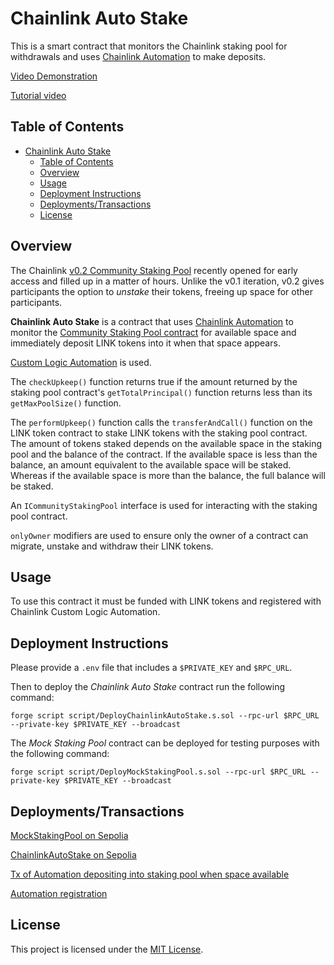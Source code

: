 # Chainlink Auto Stake

This is a smart contract that monitors the Chainlink staking pool for withdrawals and uses [Chainlink Automation](https://automation.chain.link/) to make deposits.

[Video Demonstration](https://www.youtube.com/watch?v=1wUCTC_FNNE)

[Tutorial video](https://www.youtube.com/watch?v=HLrTLMZpdoM)

## Table of Contents

- [Chainlink Auto Stake](#chainlink-auto-stake)
  - [Table of Contents](#table-of-contents)
  - [Overview](#overview)
  - [Usage](#usage)
  - [Deployment Instructions](#deployment-instructions)
  - [Deployments/Transactions](#deploymentstransactions)
  - [License](#license)

## Overview

The Chainlink [v0.2 Community Staking Pool](https://staking.chain.link/) recently opened for early access and filled up in a matter of hours. Unlike the v0.1 iteration, v0.2 gives participants the option to _unstake_ their tokens, freeing up space for other participants.

**Chainlink Auto Stake** is a contract that uses [Chainlink Automation](https://automation.chain.link/) to monitor the [Community Staking Pool contract](https://etherscan.io/address/0xbc10f2e862ed4502144c7d632a3459f49dfcdb5e#code) for available space and immediately deposit LINK tokens into it when that space appears.

[Custom Logic Automation](https://docs.chain.link/chainlink-automation/overview/getting-started) is used.

The `checkUpkeep()` function returns true if the amount returned by the staking pool contract's `getTotalPrincipal()` function returns less than its `getMaxPoolSize()` function.

The `performUpkeep()` function calls the `transferAndCall()` function on the LINK token contract to stake LINK tokens with the staking pool contract. The amount of tokens staked depends on the available space in the staking pool and the balance of the contract. If the available space is less than the balance, an amount equivalent to the available space will be staked. Whereas if the available space is more than the balance, the full balance will be staked.

An `ICommunityStakingPool` interface is used for interacting with the staking pool contract.

`onlyOwner` modifiers are used to ensure only the owner of a contract can migrate, unstake and withdraw their LINK tokens.

## Usage

To use this contract it must be funded with LINK tokens and registered with Chainlink Custom Logic Automation.

## Deployment Instructions

Please provide a `.env` file that includes a `$PRIVATE_KEY` and `$RPC_URL`.

Then to deploy the _Chainlink Auto Stake_ contract run the following command:

```
forge script script/DeployChainlinkAutoStake.s.sol --rpc-url $RPC_URL --private-key $PRIVATE_KEY --broadcast
```

The _Mock Staking Pool_ contract can be deployed for testing purposes with the following command:

```
forge script script/DeployMockStakingPool.s.sol --rpc-url $RPC_URL --private-key $PRIVATE_KEY --broadcast
```

## Deployments/Transactions

[MockStakingPool on Sepolia](https://sepolia.etherscan.io/address/0x3141b5d66daed0a04eb7bb19c27f49a1c8a9f0b1)

[ChainlinkAutoStake on Sepolia](https://sepolia.etherscan.io/address/0x93502f3f744ce4a314748d9da36c06040ed67b06#code)

[Tx of Automation depositing into staking pool when space available](https://sepolia.etherscan.io/tx/0xcc5b6479166091bf08ae3acdf1a71e159c833dcbd043335170bc709559ad68b5)

[Automation registration](https://automation.chain.link/sepolia/45454482563271285584554812367543082606141135359646937590532192170177916350762)

## License

This project is licensed under the [MIT License](https://opensource.org/license/mit/).
